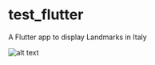 # test_flutter

A Flutter app to display Landmarks in Italy

![alt text](https://scontent.fbrs1-1.fna.fbcdn.net/v/t1.15752-9/s2048x2048/57839997_621372428339278_1058934206987501568_n.png?_nc_cat=110&_nc_ht=scontent.fbrs1-1.fna&oh=dc12d90267914c9c254f2df277f1f6a4&oe=5D386184)

